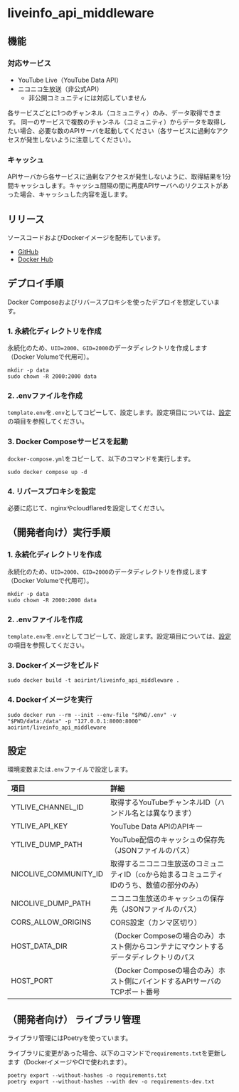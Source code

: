 # liveinfo_api_middleware

## 機能

### 対応サービス

- YouTube Live（YouTube Data API）
- ニコニコ生放送（非公式API）
  - 非公開コミュニティには対応していません

各サービスごとに1つのチャンネル（コミュニティ）のみ、データ取得できます。
同一のサービスで複数のチャンネル（コミュニティ）からデータを取得したい場合、必要な数のAPIサーバを起動してください（各サービスに過剰なアクセスが発生しないように注意してください）。

### キャッシュ

APIサーバから各サービスに過剰なアクセスが発生しないように、取得結果を1分間キャッシュします。キャッシュ間隔の間に再度APIサーバへのリクエストがあった場合、キャッシュした内容を返します。

## リリース

ソースコードおよびDockerイメージを配布しています。

- [GitHub](https://github.com/aoirint/liveinfo_api_middleware)
- [Docker Hub](https://hub.docker.com/r/aoirint/liveinfo_api_middleware)

## デプロイ手順

Docker Composeおよびリバースプロキシを使ったデプロイを想定しています。

### 1. 永続化ディレクトリを作成

永続化のため、`UID=2000`、`GID=2000`のデータディレクトリを作成します（Docker Volumeで代用可）。

```shell
mkdir -p data
sudo chown -R 2000:2000 data
```

### 2. .envファイルを作成

`template.env`を`.env`としてコピーして、設定します。設定項目については、[設定](#設定)の項目を参照してください。

### 3. Docker Composeサービスを起動

`docker-compose.yml`をコピーして、以下のコマンドを実行します。

```shell
sudo docker compose up -d
```

### 4. リバースプロキシを設定

必要に応じて、nginxやcloudflaredを設定してください。

## （開発者向け）実行手順

### 1. 永続化ディレクトリを作成

永続化のため、`UID=2000`、`GID=2000`のデータディレクトリを作成します（Docker Volumeで代用可）。

```shell
mkdir -p data
sudo chown -R 2000:2000 data
```

### 2. .envファイルを作成

`template.env`を`.env`としてコピーして、設定します。設定項目については、[設定](#設定)の項目を参照してください。

### 3. Dockerイメージをビルド

```shell
sudo docker build -t aoirint/liveinfo_api_middleware .
```

### 4. Dockerイメージを実行

```shell
sudo docker run --rm --init --env-file "$PWD/.env" -v "$PWD/data:/data" -p "127.0.0.1:8000:8000" aoirint/liveinfo_api_middleware
```

## 設定

環境変数または`.env`ファイルで設定します。

|項目|詳細|
|:--|:--|
|YTLIVE_CHANNEL_ID|取得するYouTubeチャンネルID（ハンドル名とは異なります）|
|YTLIVE_API_KEY|YouTube Data APIのAPIキー|
|YTLIVE_DUMP_PATH|YouTube配信のキャッシュの保存先（JSONファイルのパス）|
|NICOLIVE_COMMUNITY_ID|取得するニコニコ生放送のコミュニティID（`co`から始まるコミュニティIDのうち、数値の部分のみ）|
|NICOLIVE_DUMP_PATH|ニコニコ生放送のキャッシュの保存先（JSONファイルのパス）|
|CORS_ALLOW_ORIGINS|CORS設定（カンマ区切り）|
|HOST_DATA_DIR|（Docker Composeの場合のみ）ホスト側からコンテナにマウントするデータディレクトリのパス|
|HOST_PORT|（Docker Composeの場合のみ）ホスト側にバインドするAPIサーバのTCPポート番号|

## （開発者向け） ライブラリ管理

ライブラリ管理にはPoetryを使っています。

ライブラリに変更があった場合、以下のコマンドで`requirements.txt`を更新します（DockerイメージやCIで使われます）。

```shell
poetry export --without-hashes -o requirements.txt
poetry export --without-hashes --with dev -o requirements-dev.txt
```
